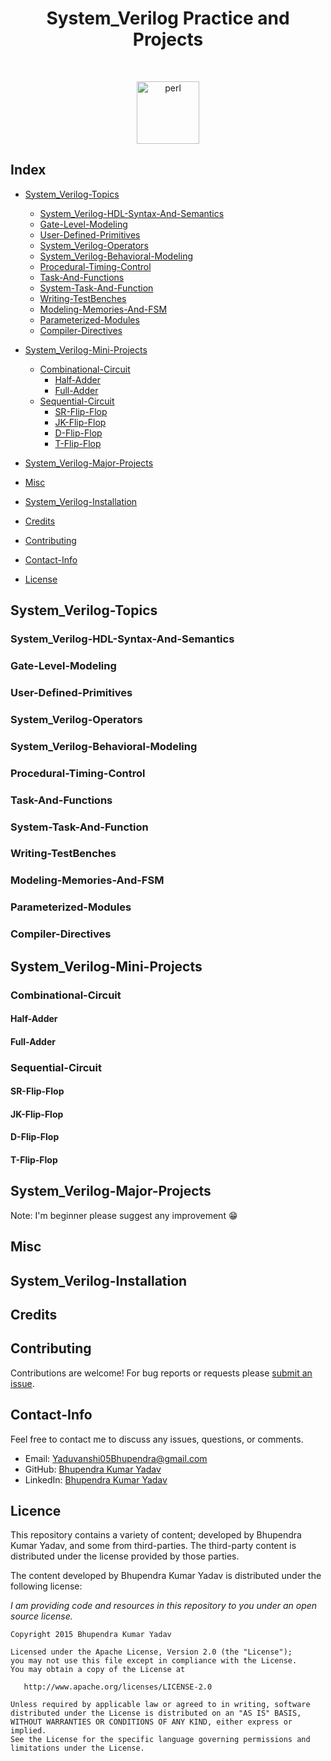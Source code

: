 <h1 align="center">System_Verilog Practice and Projects</h1>
<br/>
<p align="center">
  <img src="https://blogs.sw.siemens.com/wp-content/uploads/sites/54/2020/07/SystemVerilog-.png" alt="perl" width="100" height="100"/>
</p>


## Index

* [System_Verilog-Topics](#System_Verilog-Topics)
    * [System_Verilog-HDL-Syntax-And-Semantics](#System_Verilog-HDL-Syntax-And-Semantics)
    * [Gate-Level-Modeling](#Gate-Level-Modeling)
    * [User-Defined-Primitives](#User-Defined-Primitives)
    * [System_Verilog-Operators](#Verilog-Operators)
    * [System_Verilog-Behavioral-Modeling](#System_Verilog-Behavioral-Modeling)
    * [Procedural-Timing-Control](#Procedural-Timing-Control)
    * [Task-And-Functions](#Task-And-Functions)
    * [System-Task-And-Function](#System-Task-And-Function)
    * [Writing-TestBenches](#Writing-TestBenches)
    * [Modeling-Memories-And-FSM](#Modeling-Memories-And-FSM)
    * [Parameterized-Modules](#Parameterized-Modules)
    * [Compiler-Directives](#Compiler-Directives)
    
    
* [System_Verilog-Mini-Projects](#System_Verilog-Mini-Projects)
    * [Combinational-Circuit](#Combinational-Circuit)
       * [Half-Adder](#Half-Adder)
       * [Full-Adder](#Full-Adder)
    * [Sequential-Circuit](#Sequential-Circuit)
       * [SR-Flip-Flop](#SR-Flip-Flop)
       * [JK-Flip-Flop](#JK-Flip-Flop)
       * [D-Flip-Flop](#D-Flip-Flop)
       * [T-Flip-Flop](#T-Flip-Flop)

* [System_Verilog-Major-Projects](#System_Verilog-Major-Projects)

* [Misc](#Misc)
* [System_Verilog-Installation](#System_Verilog-Installation)
* [Credits](#Credits)
* [Contributing](#Contributing)
* [Contact-Info](#Contact-Info)
* [License](#License)

## System_Verilog-Topics
### System_Verilog-HDL-Syntax-And-Semantics
### Gate-Level-Modeling
### User-Defined-Primitives
### System_Verilog-Operators
### System_Verilog-Behavioral-Modeling
### Procedural-Timing-Control
### Task-And-Functions
### System-Task-And-Function
### Writing-TestBenches
### Modeling-Memories-And-FSM
### Parameterized-Modules
### Compiler-Directives
    
    
## System_Verilog-Mini-Projects
### Combinational-Circuit
#### Half-Adder
#### Full-Adder
### Sequential-Circuit
#### SR-Flip-Flop
#### JK-Flip-Flop
#### D-Flip-Flop
#### T-Flip-Flop

## System_Verilog-Major-Projects


Note: I'm beginner please suggest any improvement :grin:

## Misc

## System_Verilog-Installation

## Credits

## Contributing

Contributions are welcome!  For bug reports or requests please [submit an issue](https://github.com/Yaduvanshi05Bhupendra/System_Verilog/issues).

## Contact-Info

Feel free to contact me to discuss any issues, questions, or comments.

* Email: [Yaduvanshi05Bhupendra@gmail.com](mailto:Yaduvanshi05Bhupendra@gmail.com)
* GitHub: [Bhupendra Kumar Yadav](https://github.com/Yaduvanshi05Bhupendra)
* LinkedIn: [Bhupendra Kumar Yadav](https://www.linkedin.com/in/yaduvanshi05bhupendra)

## Licence

This repository contains a variety of content; developed by Bhupendra Kumar Yadav, and some from third-parties.  The third-party content is distributed under the license provided by those parties.

The content developed by Bhupendra Kumar Yadav is distributed under the following license:

*I am providing code and resources in this repository to you under an open source license.*

    Copyright 2015 Bhupendra Kumar Yadav

    Licensed under the Apache License, Version 2.0 (the "License");
    you may not use this file except in compliance with the License.
    You may obtain a copy of the License at

       http://www.apache.org/licenses/LICENSE-2.0

    Unless required by applicable law or agreed to in writing, software
    distributed under the License is distributed on an "AS IS" BASIS,
    WITHOUT WARRANTIES OR CONDITIONS OF ANY KIND, either express or implied.
    See the License for the specific language governing permissions and
    limitations under the License.
